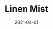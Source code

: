 ---
description: "Pattern%3A%20Linen%20%7C%20Color%3A%20Mist%20%7C%20Width%3A%2054%22%20%7C%20Content%20100%25%20Polyester%20%7C%20NFPA%3A%20260%20/%20UFAC%20Class%201%20/%20CAL%20117%20%7C%20Abrasion%3A%2050%2C000%20Double%20rubs%20%7C%20Cleaning%20Codes%20Solvent%20or%20dry%20cleaning%20products%20%7C%20Use%3A%20Upholstery%20%7C%20"
tags: 
  - "Lark Fontaine"
  - "Linen"
  - "Textiles"
image_primary: "img/Linen-Mist_large.png"
href: "https://www.larkfontaine.com/collections/textiles/products/mist"
designer: "Lark Fontaine"
title: "Linen Mist"
category: "Textiles"
subtitle: ""
manufacturer: "Lark Fontaine"
slug: "/manufacturers/lark-fontaine/textiles/lark-fontaine-linen-mist"
date: "2021-04-01"
---